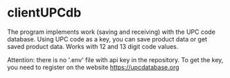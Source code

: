 # clientUPCdb

The program implements work 
(saving and receiving) with 
the UPC code database. 
Using UPC code as a key, you can 
save product data or get saved product data.
Works with 12 and 13 digit code values.

Attention: there is no '.env' file 
with api key in the repository. 
To get the key, you need to register
on the website https://upcdatabase.org